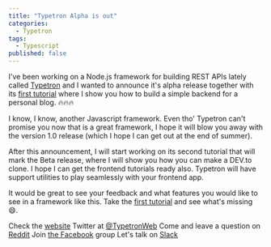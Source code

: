 ```yaml
---
title: "Typetron Alpha is out"
categories:
  - Typetron
tags:
  - Typescript
published: false
---
```

I've been working on a Node.js framework for building REST APIs lately called [Typetron](https://typetron.org) and I wanted to announce it's alpha release together with its [first tutorial](https://typetron.org/tutorials/blog) where I show you how to build a simple backend for a personal blog. 🔥🔥🔥

I know, I know, another Javascript framework. Even tho' Typetron can't promise you now that is a great framework, I hope it will blow you away with the version 1.0 release (which I hope I can get out at the end of summer).

After this announcement, I will start working on its second tutorial that will mark the Beta release, where I will show you how you can make a DEV.to clone. I hope I can get the frontend tutorials ready also. Typetron will have support utilities to play seamlessly with your frontend app.

It would be great to see your feedback and what features you would like to see in a framework like this. Take the [first tutorial](https://typetron.org/tutorials) and see what's missing 😄.

Check the [website](https://typetron.org)
Twitter at [@TypetronWeb](https://twitter.com/TypetronWeb)
Come and leave a question on [Reddit](https://www.reddit.com/r/typetron)
Join [the Facebook](https://www.facebook.com/Typetron-662589810876633/) group
Let's talk on [Slack](https://typetron.slack.com)
